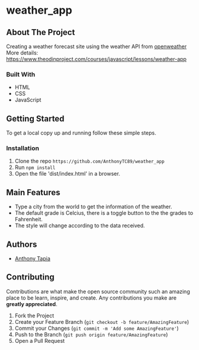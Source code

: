 # weather_app
## About The Project

Creating a weather forecast site using the weather API from [openweather](https://openweathermap.org/api)
More details: https://www.theodinproject.com/courses/javascript/lessons/weather-app

### Built With

* HTML
* CSS
* JavaScript

## Getting Started

To get a local copy up and running follow these simple steps.

### Installation
 
1. Clone the repo `https://github.com/AnthonyTC89/weather_app`
2. Run `npm install`
2. Open the file 'dist/index.html' in a browser.

## Main Features

* Type a city from the world to get the information of the weather.
* The default grade is Celcius, there is a toggle button to the the grades to Fahrenheit.
* The style will change according to the data received.  

## Authors

* [Anthony Tapia](https://github.com/AnthonyTC89)


## Contributing

Contributions are what make the open source community such an amazing place to be learn, inspire, and create. Any contributions you make are **greatly appreciated**.

1. Fork the Project
2. Create your Feature Branch (`git checkout -b feature/AmazingFeature`)
3. Commit your Changes (`git commit -m 'Add some AmazingFeature'`)
4. Push to the Branch (`git push origin feature/AmazingFeature`)
5. Open a Pull Request
